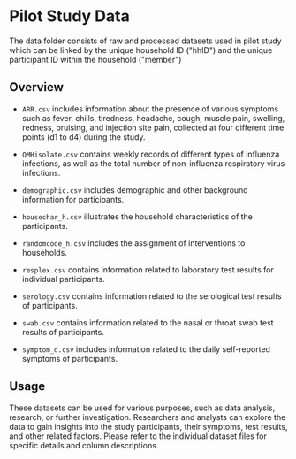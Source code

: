 # Pilot Study Data 

The data folder consists of raw and processed datasets used in pilot study which can be linked by the unique household ID ("hhID") and the unique participant ID within the household ("member")

## Overview

- `ARR.csv` includes information about the presence of various symptoms such as fever, chills, tiredness, headache, cough, muscle pain, swelling, redness, bruising, and injection site pain, collected at four different time points (d1 to d4) during the study.

- `QMHisolate.csv` contains weekly records of different types of influenza infections, as well as the total number of non-influenza respiratory virus infections.

- `demographic.csv` includes demographic and other background information for participants.

- `housechar_h.csv` illustrates the household characteristics of the participants.

- `randomcode_h.csv` includes the assignment of interventions to households.

- `resplex.csv` contains information related to laboratory test results for individual participants.

- `serology.csv` contains information related to the serological test results of participants.

- `swab.csv` contains information related to the nasal or throat swab test results of participants.

- `symptom_d.csv` includes information related to the daily self-reported symptoms of participants.

## Usage

These datasets can be used for various purposes, such as data analysis, research, or further investigation. Researchers and analysts can explore the data to gain insights into the study participants, their symptoms, test results, and other related factors. Please refer to the individual dataset files for specific details and column descriptions.

